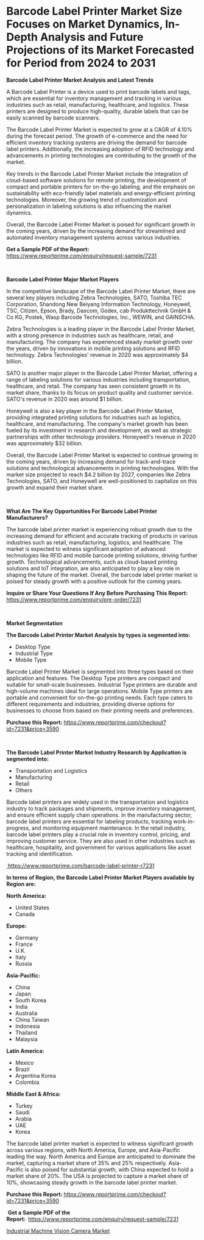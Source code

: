 <p><h1>Barcode Label Printer Market Size Focuses on Market Dynamics, In-Depth Analysis and Future Projections of its Market Forecasted for Period from 2024 to 2031</h1></p><p><strong>Barcode Label Printer Market Analysis and Latest Trends</strong></p>
<p><p>A Barcode Label Printer is a device used to print barcode labels and tags, which are essential for inventory management and tracking in various industries such as retail, manufacturing, healthcare, and logistics. These printers are designed to produce high-quality, durable labels that can be easily scanned by barcode scanners.</p><p>The Barcode Label Printer Market is expected to grow at a CAGR of 4.10% during the forecast period. The growth of e-commerce and the need for efficient inventory tracking systems are driving the demand for barcode label printers. Additionally, the increasing adoption of RFID technology and advancements in printing technologies are contributing to the growth of the market.</p><p>Key trends in the Barcode Label Printer Market include the integration of cloud-based software solutions for remote printing, the development of compact and portable printers for on-the-go labeling, and the emphasis on sustainability with eco-friendly label materials and energy-efficient printing technologies. Moreover, the growing trend of customization and personalization in labeling solutions is also influencing the market dynamics.</p><p>Overall, the Barcode Label Printer Market is poised for significant growth in the coming years, driven by the increasing demand for streamlined and automated inventory management systems across various industries.</p></p>
<p><strong>Get a Sample PDF of the Report:&nbsp;</strong> <a href="https://www.reportprime.com/enquiry/request-sample/7231">https://www.reportprime.com/enquiry/request-sample/7231</a></p>
<p>&nbsp;</p>
<p><strong>Barcode Label Printer Major Market Players</strong></p>
<p><p>In the competitive landscape of the Barcode Label Printer Market, there are several key players including Zebra Technologies, SATO, Toshiba TEC Corporation, Shandong New Beiyang Information Technology, Honeywell, TSC, Citizen, Epson, Brady, Dascom, Godex, cab Produkttechnik GmbH & Co KG, Postek, Wasp Barcode Technologies, Inc., WEWIN, and GAINSCHA.</p><p>Zebra Technologies is a leading player in the Barcode Label Printer Market, with a strong presence in industries such as healthcare, retail, and manufacturing. The company has experienced steady market growth over the years, driven by innovations in mobile printing solutions and RFID technology. Zebra Technologies' revenue in 2020 was approximately $4 billion.</p><p>SATO is another major player in the Barcode Label Printer Market, offering a range of labeling solutions for various industries including transportation, healthcare, and retail. The company has seen consistent growth in its market share, thanks to its focus on product quality and customer service. SATO's revenue in 2020 was around $1 billion.</p><p>Honeywell is also a key player in the Barcode Label Printer Market, providing integrated printing solutions for industries such as logistics, healthcare, and manufacturing. The company's market growth has been fueled by its investment in research and development, as well as strategic partnerships with other technology providers. Honeywell's revenue in 2020 was approximately $32 billion.</p><p>Overall, the Barcode Label Printer Market is expected to continue growing in the coming years, driven by increasing demand for track-and-trace solutions and technological advancements in printing technologies. With the market size projected to reach $4.2 billion by 2027, companies like Zebra Technologies, SATO, and Honeywell are well-positioned to capitalize on this growth and expand their market share.</p></p>
<p>&nbsp;</p>
<p><strong>What Are The Key Opportunities For Barcode Label Printer Manufacturers?</strong></p>
<p><p>The barcode label printer market is experiencing robust growth due to the increasing demand for efficient and accurate tracking of products in various industries such as retail, manufacturing, logistics, and healthcare. The market is expected to witness significant adoption of advanced technologies like RFID and mobile barcode printing solutions, driving further growth. Technological advancements, such as cloud-based printing solutions and IoT integration, are also anticipated to play a key role in shaping the future of the market. Overall, the barcode label printer market is poised for steady growth with a positive outlook for the coming years.</p></p>
<p><strong>Inquire or Share Your Questions If Any Before Purchasing This Report:</strong> <a href="https://www.reportprime.com/enquiry/pre-order/7231">https://www.reportprime.com/enquiry/pre-order/7231</a></p>
<p>&nbsp;</p>
<p><strong>Market Segmentation</strong></p>
<p><strong>The Barcode Label Printer Market Analysis by types is segmented into:</strong></p>
<p><ul><li>Desktop Type</li><li>Industrial Type</li><li>Mobile Type</li></ul></p>
<p><p>Barcode Label Printer Market is segmented into three types based on their application and features. The Desktop Type printers are compact and suitable for small-scale businesses. Industrial Type printers are durable and high-volume machines ideal for large operations. Mobile Type printers are portable and convenient for on-the-go printing needs. Each type caters to different requirements and industries, providing diverse options for businesses to choose from based on their printing needs and preferences.</p></p>
<p><strong>Purchase this Report:&nbsp;</strong><a href="https://www.reportprime.com/checkout?id=7231&price=3590">https://www.reportprime.com/checkout?id=7231&price=3590</a></p>
<p>&nbsp;</p>
<p><strong>The Barcode Label Printer Market Industry Research by Application is segmented into:</strong></p>
<p><ul><li>Transportation and Logistics</li><li>Manufacturing</li><li>Retail</li><li>Others</li></ul></p>
<p><p>Barcode label printers are widely used in the transportation and logistics industry to track packages and shipments, improve inventory management, and ensure efficient supply chain operations. In the manufacturing sector, barcode label printers are essential for labeling products, tracking work-in-progress, and monitoring equipment maintenance. In the retail industry, barcode label printers play a crucial role in inventory control, pricing, and improving customer service. They are also used in other industries such as healthcare, hospitality, and government for various applications like asset tracking and identification.</p></p>
<p><a href="https://www.reportprime.com/barcode-label-printer-r7231">&nbsp;https://www.reportprime.com/barcode-label-printer-r7231</a></p>
<p><strong>In terms of Region, the Barcode Label Printer Market Players available by Region are:</strong></p>
<p>
    <p> <strong> North America: </strong>
        <ul>
            <li>United States</li>
            <li>Canada</li>
        </ul>
        </p> 
    <p> <strong> Europe: </strong>
        <ul>
            <li>Germany</li>
            <li>France</li>
            <li>U.K.</li>
            <li>Italy</li>
            <li>Russia</li>
        </ul>
        </p> 
    <p> <strong> Asia-Pacific: </strong>
        <ul>
            <li>China</li>
            <li>Japan</li>
            <li>South Korea</li>
            <li>India</li>
            <li>Australia</li>
            <li>China Taiwan</li>
            <li>Indonesia</li>
            <li>Thailand</li>
            <li>Malaysia</li>
        </ul>
        </p> 
    <p> <strong> Latin America: </strong>
        <ul>
            <li>Mexico</li>
            <li>Brazil</li>
            <li>Argentina Korea</li>
            <li>Colombia</li>
        </ul>
        </p> 
    <p> <strong> Middle East & Africa: </strong>
        <ul>
            <li>Turkey</li>
            <li>Saudi</li>
            <li>Arabia</li>
            <li>UAE</li>
            <li>Korea</li>
        </ul>
    </p>
    </p>
<p><p>The barcode label printer market is expected to witness significant growth across various regions, with North America, Europe, and Asia-Pacific leading the way. North America and Europe are anticipated to dominate the market, capturing a market share of 35% and 25% respectively. Asia-Pacific is also poised for substantial growth, with China expected to hold a market share of 20%. The USA is projected to capture a market share of 10%, showcasing steady growth in the barcode label printer market.</p></p>
<p><strong>Purchase this Report: </strong><a href="https://www.reportprime.com/checkout?id=7231&price=3590">https://www.reportprime.com/checkout?id=7231&price=3590</a></p>
<p>&nbsp;<strong>Get a Sample PDF of the Report:&nbsp;&nbsp;</strong><a href="https://www.reportprime.com/enquiry/request-sample/7231">https://www.reportprime.com/enquiry/request-sample/7231</a></p>
<p><strong></strong></p>
<p><p><a href="https://github.com/GroverBarry/Market-Research-Report-List-4/blob/main/industrial-machine-vision-camera-market.md">Industrial Machine Vision Camera Market</a></p></p>